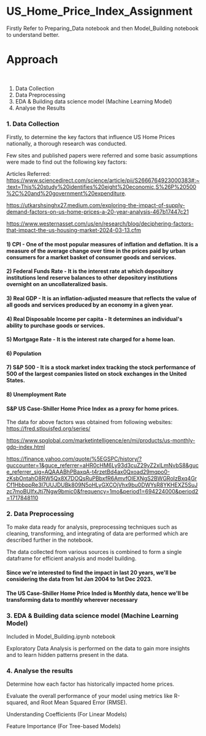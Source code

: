 # US_Home_Price_Index_Assignment

Firstly Refer to Preparing_Data notebook and then Model_Building notebook to understand better.

# Approach
​
 1) Data Collection
​
 2) Data Preprocessing
​
 3) EDA & Building data science model (Machine Learning Model)
​
 4) Analyse the Results


### 1. Data Collection
Firstly, to determine the key factors that influence US Home Prices nationally, a thorough research was conducted.

Few sites and published papers were referred and some basic assumptions were made to find out the following key factors:

Articles Referred: https://www.sciencedirect.com/science/article/pii/S2666764923000383#:~:text=This%20study%20identifies%20eight%20economic,S%26P%20500%2C%20and%20government%20expenditure.

https://utkarshsinghx27.medium.com/exploring-the-impact-of-supply-demand-factors-on-us-home-prices-a-20-year-analysis-467b17447c21

https://www.westernasset.com/us/en/research/blog/deciphering-factors-that-impact-the-us-housing-market-2024-03-13.cfm

#### 1) CPI - One of the most popular measures of inflation and deflation. It is a measure of the average change over time in the prices paid by urban consumers for a market basket of consumer goods and services.


#### 2) Federal Funds Rate - It is the interest rate at which depository institutions lend reserve balances to other depository institutions overnight on an uncollateralized basis.


#### 3) Real GDP - It is an inflation-adjusted measure that reflects the value of all goods and services produced by an economy in a given year.


#### 4) Real Disposable Income per capita - It determines an individual's ability to purchase goods or services.


#### 5) Mortgage Rate - It is the interest rate charged for a home loan.


#### 6) Population


#### 7) S&P 500 - It is a stock market index tracking the stock performance of 500 of the largest companies listed on stock exchanges in the United States.


#### 8) Unemployment Rate 

#### S&P US Case-Shiller Home Price Index as a proxy for home prices.


The data for above factors was obtained from following websites:
https://fred.stlouisfed.org/series/

https://www.spglobal.com/marketintelligence/en/mi/products/us-monthly-gdp-index.html

https://finance.yahoo.com/quote/%5EGSPC/history/?guccounter=1&guce_referrer=aHR0cHM6Ly93d3cuZ29vZ2xlLmNvbS8&guce_referrer_sig=AQAAABhPBaxqA-t4rzetBd4ax0Qxoad29mqpo0-zKsbOntahO8RW5Qx8X7DOQsRuPBbxfR6AmvfOIEXNgS2BWGRoIzBxq4GrCf1HbbppRe3I7UUJDUBk809N5oHLyGXCOjVhx9bu0DWYsR8YKHEXZ5SuJzc7moBUIfxJtj7Ngw9bmic0&frequency=1mo&period1=694224000&period2=1717848110




### 2. Data Preprocessing

To make data ready for analysis, preprocessing techniques such as cleaning, transforming, and integrating of data are performed which are described further in the notebook. 

The data collected from various sources is combined to form a single dataframe for efficient analysis and model building.

#### Since we're interested to find the impact in last 20 years, we'll be considering the data from 1st Jan 2004 to 1st Dec 2023.

#### The US Case-Shiller Home Price Inded is Monthly data, hence we'll be transforming data to monthly wherever necessary




### 3. EDA & Building data science model (Machine Learning Model)

Included in Model_Building.ipynb notebook

Exploratory Data Analysis is performed on the data to gain more insights and to learn hidden patterns present in the data.  




### 4. Analyse the results

Determine how each factor has historically impacted home prices.

Evaluate the overall performance of your model using metrics like R-squared, and Root Mean Squared Error (RMSE).

Understanding Coefficients (For Linear Models)

Feature Importance (For Tree-based Models)
